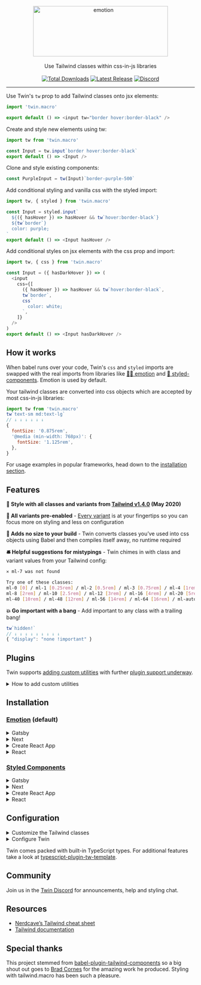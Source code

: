 <p align="center">
  <img src="https://i.imgur.com/iWBWhY0.png" alt="emotion" width="360" height="135"><br>
    <br>Use Tailwind classes within css-in-js libraries<br><br>
    <a href="https://www.npmjs.com/package/twin.macro"><img src="https://img.shields.io/npm/dt/twin.macro.svg" alt="Total Downloads"></a>
    <a href="https://www.npmjs.com/package/twin.macro"><img src="https://img.shields.io/npm/v/twin.macro.svg" alt="Latest Release"></a>
    <a href="https://discord.gg/n8ZhNSb"><img src="https://img.shields.io/discord/705884695400939552?label=discord&logo=discord" alt="Discord"></a>
</p>

---

Use Twin's `tw` prop to add Tailwind classes onto jsx elements:

```js
import 'twin.macro'

export default () => <input tw="border hover:border-black" />
```

Create and style new elements using tw:

```js
import tw from 'twin.macro'

const Input = tw.input`border hover:border-black`
export default () => <Input />
```

Clone and style existing components:

```js
const PurpleInput = tw(Input)`border-purple-500`
```

Add conditional styling and vanilla css with the styled import:

```js
import tw, { styled } from 'twin.macro'

const Input = styled.input`
  ${({ hasHover }) => hasHover && tw`hover:border-black`}
  ${tw`border`}
  color: purple;
`
export default () => <Input hasHover />
```

Add conditional styles on jsx elements with the css prop and import:

```js
import tw, { css } from 'twin.macro'

const Input = ({ hasDarkHover }) => (
  <input
    css={[
      ({ hasHover }) => hasHover && tw`hover:border-black`,
      tw`border`,
      css`
        color: white;
      `,
    ]}
  />
)
export default () => <Input hasDarkHover />
```

## How it works

When babel runs over your code, Twin's `css` and `styled` imports are swapped with the real imports from libraries like [👩‍🎤 emotion](https://emotion.sh/docs/introduction) and [💅 styled-components](https://styled-components.com/). Emotion is used by default.

Your tailwind classes are converted into css objects which are accepted by most css-in-js libraries:

```js
import tw from 'twin.macro'
tw`text-sm md:text-lg`
// ↓ ↓ ↓ ↓ ↓ ↓
{
  fontSize: '0.875rem',
  '@media (min-width: 768px)': {
    fontSize: '1.125rem',
  },
}
```

For usage examples in popular frameworks, head down to the [installation section](#installation).

## Features

**🎨 Style with all classes and variants from [Tailwind v1.4.0](https://github.com/tailwindcss/tailwindcss/releases/tag/v1.4.0) (May 2020)**

**🚥 All variants pre-enabled** - [Every variant](https://github.com/ben-rogerson/twin.macro/blob/master/src/config/variantConfig.js#L1) is at your fingertips so you can focus more on styling and less on configuration

**🐹 Adds no size to your build** - Twin converts classes you’ve used into css objects using Babel and then compiles itself away, no runtime required

**🛎 Helpful suggestions for mistypings** - Twin chimes in with class and variant values from your Tailwind config:

```bash
✕ ml-7 was not found

Try one of these classes:
ml-0 [0] / ml-1 [0.25rem] / ml-2 [0.5rem] / ml-3 [0.75rem] / ml-4 [1rem] / ml-5 [1.25rem] / ml-6 [1.5rem]
ml-8 [2rem] / ml-10 [2.5rem] / ml-12 [3rem] / ml-16 [4rem] / ml-20 [5rem] / ml-24 [6rem] / ml-32 [8rem]
ml-40 [10rem] / ml-48 [12rem] / ml-56 [14rem] / ml-64 [16rem] / ml-auto [auto] / ml-px [1px]
```

**💥 Go important with a bang** - Add important to any class with a trailing bang!

```js
tw`hidden!`
// ↓ ↓ ↓ ↓ ↓ ↓ ↓ ↓ ↓
{ "display": "none !important" }
```

## Plugins

Twin supports [adding custom utilities](https://tailwindcss.com/docs/plugins/#adding-utilities) with further [plugin support underway](https://github.com/ben-rogerson/twin.macro/issues/7).

<details>
  <summary>How to add custom utilities</summary>

```js
// In your tailwind.config.js
module.exports = {
  plugins: [
    function ({ addUtilities, theme }) {
      const newUtilities = {
        '.hotpink': {
          color: 'hotpink',
        },
      }
      addUtilities(newUtilities)
    },
  ],
}
```

</details>

## Installation

### [Emotion](https://emotion.sh/docs/introduction) (default)

<details>
  <summary>Gatsby</summary>

## Gatsby + Emotion

**🔥 View the [Gatsby + Emotion + Tailwind Twin starter](https://codesandbox.io/s/gatsby-tailwind-emotion-starter-z3hun) for setup and usage examples**

### 1. Install Gatsby

```bash
npx gatsby new gatsby-site
```

### 2. Install the dependencies

```bash
npm install --save twin.macro @emotion/core @emotion/styled gatsby-plugin-emotion
```

<details>
  <summary>Yarn instructions</summary>

```bash
yarn add twin.macro @emotion/core @emotion/styled gatsby-plugin-emotion
```

</details>

### 3. Import the Tailwind base styles

```js
// gatsby-browser.js
import 'tailwindcss/dist/base.css'
```

### 4. Enable the Gatsby emotion plugin

```js
// gatsby-config.js
module.exports = {
  plugins: [`gatsby-plugin-emotion`],
}
```

### Basic usage example

```js
import 'twin.macro'
export default () => <button tw="text-lg px-8 py-2 rounded">Success</button>
```

More usage examples can be found in the [Gatsby + Emotion + Tailwind Twin starter](https://codesandbox.io/s/gatsby-tailwind-emotion-starter-z3hun).

<hr />

</details>

<details>
  <summary>Next</summary>

## Next + Emotion

**🔥 View the [Next + Emotion + Tailwind Twin starter](https://codesandbox.io/s/next-tailwind-emotion-starter-8h2b2) for setup and usage examples**

### 1. Install the dependencies

After creating your next app:

```bash
npm install --save twin.macro @emotion/core @emotion/styled @emotion/babel-preset-css-prop
```

<details>
  <summary>Yarn instructions</summary>

```bash
yarn add twin.macro @emotion/core @emotion/styled @emotion/babel-preset-css-prop
```

</details>

### 2. Enable babel macros and the css prop

```js
// In .babelrc
{
  "presets": [
    "next/babel",
    "@emotion/babel-preset-css-prop"
  ],
  "plugins": [
    "babel-plugin-macros"
  ]
}
```

### 3. Import the Tailwind base styles

In `pages/_app.js`, add the following:

```js
import React from 'react'
import 'tailwindcss/dist/base.css'

const App = ({ Component, pageProps }) => <Component {...pageProps} />

export default App
```

### Basic usage example

```js
import 'twin.macro'
export default () => <button tw="text-lg px-8 py-2 rounded">Success</button>
```

More usage examples can be found in the [Next + Emotion + Tailwind Twin starter](hhttps://codesandbox.io/s/next-tailwind-emotion-starter-8h2b2).

<hr />

</details>

<details>
  <summary>Create React App</summary>

## Create React App + Emotion

**🔥 View the [CRA + Emotion + Tailwind Twin starter](https://codesandbox.io/s/cra-tailwind-emotion-starter-bi1kx) for setup and usage examples**

### 1. Install Create React App

```bash
npx create-react-app my-app
```

### 2. Install the dependencies

```bash
npm install --save twin.macro @emotion/core @emotion/styled
```

<details>
  <summary>Yarn instructions</summary>

```bash
yarn add twin.macro @emotion/core @emotion/styled
```

</details>

### 3. Import the Tailwind base styles

Add the following to your `app.js` or `index.js`:
(the dependency 'tailwindcss' is already in your node_modules)

```js
// In your App.js or index.js entry
import 'tailwindcss/dist/base.css'
```

### 4. Configure custom config location

Place tailwind.config.js in the `src` folder. This allows it to be imported by a theme provider:

```js
// package.json
"babelMacros": {
  "twin": {
    "config": "src/tailwind.config.js"
  }
},
```

<details>
  <summary>Alternatively add config to babel-plugin-macros.config.js</summary>

```js
// babel-plugin-macros.config.js
module.exports = {
  twin: {
    config: 'src/tailwind.config.js',
  },
}
```

</details>

### Basic usage example

```js
import 'twin.macro'
export default () => <button tw="text-lg px-8 py-2 rounded">Success</button>
```

More usage examples can be found in the [CRA + Emotion + Tailwind Twin starter](https://codesandbox.io/s/cra-tailwind-emotion-starter-bi1kx).

<hr />

</details>

<details>
  <summary>React</summary>

## React + Emotion

**🔥 View the [React + Emotion + Tailwind Twin starter](https://codesandbox.io/s/react-tailwind-emotion-starter-3d1dl) for setup and usage examples**

### 1. Install the dependencies

```bash
# React and Babel
npm install --save react react-dom @babel/core @babel/plugin-transform-react-jsx @emotion/babel-plugin-jsx-pragmatic babel-plugin-macros
# Twin and Emotion
npm install --save twin.macro @emotion/core @emotion/styled
```

<details>
  <summary>Yarn instructions</summary>

```bash
# React and Babel
yarn add react react-dom @babel/core @babel/plugin-transform-react-jsx babel-plugin-macros
# Twin and Emotion
yarn add twin.macro @emotion/core @emotion/styled
```

</details>

### 2. Enable babel macros and jsx

```js
// In .babelrc
{
  "plugins": [
    "babel-plugin-macros",
    [
      "@emotion/babel-plugin-jsx-pragmatic",
      {
        "export": "jsx",
        "import": "__cssprop",
        "module": "@emotion/core"
      }
    ],
    ["babel-plugin-transform-react-jsx", { "pragma": "__cssprop" }]
  ]
}
```

> Note: After build, if you’re seeing "process is not defined" then npm install and add `"babel-plugin-transform-inline-environment-variables"` to .babelrc

### 3. Import the Tailwind base styles

Add the following to your `app.js` or `index.js`:
(the dependency 'tailwindcss' is already in your node_modules)

```js
// In your App.js or index.js entry
import 'tailwindcss/dist/base.css'
```

### Basic usage example

```js
import 'twin.macro'
export default () => <button tw="text-lg px-8 py-2 rounded">Success</button>
```

More usage examples can be found in the [React + Emotion + Tailwind Twin starter](https://codesandbox.io/s/react-tailwind-emotion-starter-3d1dl).

<hr />

</details>

### [Styled Components](https://styled-components.com/)

<details>
  <summary>Gatsby</summary>

## Gatsby + Styled Components

**🔥 View the [Gatsby + Styled Components + Tailwind Twin starter](https://codesandbox.io/s/gatsby-tailwind-styled-components-starter-trrlp) for setup and usage examples**

### 1. Install Gatsby

```bash
npx gatsby new gatsby-site
```

### 2. Install the dependencies

```bash
npm install --save twin.macro styled-components gatsby-plugin-styled-components
```

<details>
  <summary>Yarn instructions</summary>

```bash
yarn add twin.macro styled-components gatsby-plugin-styled-components
```

</details>

### 3. Import the Tailwind base styles

```js
// gatsby-browser.js
import 'tailwindcss/dist/base.css'
```

### 4. Enable the Gatsby Styled Components plugin

```js
// gatsby-config.js
module.exports = {
  plugins: [`gatsby-plugin-styled-components`],
}
```

### 5. Configure Twin to use Styled Components

Add the config to your `package.json`:

```js
// package.json
"babelMacros": {
  "twin": {
    "preset": "styled-components"
  }
},
```

<details>
  <summary>Alternatively add config to babel-plugin-macros.config.js</summary>

```js
// babel-plugin-macros.config.js
module.exports = {
  twin: {
    preset: 'styled-components',
  },
}
```

</details>

### Basic usage example

```js
import 'twin.macro'
export default () => <button tw="text-lg px-8 py-2 rounded">Success</button>
```

More usage examples can be found in the [Gatsby + Styled Components + Tailwind Twin starter](https://codesandbox.io/s/gatsby-tailwind-styled-components-starter-trrlp).

<hr />

</details>

<details>
  <summary>Next</summary>

## Next + Styled Components

**🔥 View the [Next + Styled Components + Tailwind Twin starter](https://codesandbox.io/s/next-tailwind-styled-components-starter-m1f6d) for setup and usage examples**

### 1. Install the dependencies

After creating your next app:

```bash
npm install --save twin.macro styled-components
```

<details>
  <summary>Yarn instructions</summary>

```bash
yarn add twin.macro styled-components
```

</details>

### 2. Enable babel macros and configure styled-components

```js
// In .babelrc
{
  "presets": [
    "next/babel"
  ],
  "plugins": [
    "babel-plugin-macros",
    [
      "styled-components",
      {
        "ssr": true
      }
    ]
  ]
}
```

### 3. Import the Tailwind base styles

In `pages/_app.js`, add the following:

```js
import React from 'react'
import 'tailwindcss/dist/base.css'

const App = ({ Component, pageProps }) => <Component {...pageProps} />

export default App
```

### 4. Configure Twin to use Styled Components

Add the config to your `package.json`:

```js
// package.json
"babelMacros": {
  "twin": {
    "preset": "styled-components"
  }
},
```

<details>
  <summary>Alternatively add config to babel-plugin-macros.config.js</summary>

```js
// babel-plugin-macros.config.js
module.exports = {
  twin: {
    preset: 'styled-components',
  },
}
```

</details>

### Basic usage example

```js
import 'twin.macro'
export default () => <button tw="text-lg px-8 py-2 rounded">Success</button>
```

More usage examples can be found in the [Next + Styled Component + Tailwind Twin starter](https://codesandbox.io/s/next-tailwind-styled-components-starter-m1f6d).

<hr />

</details>

<details>
  <summary>Create React App</summary>

## Create React App + Styled Components

**🔥 View the [CRA + Styled Components + Tailwind Twin starter](https://codesandbox.io/s/cra-tailwind-styled-components-starter-m8cyz) for setup and usage examples**

### 1. Install Create React App

```bash
npx create-react-app my-app
```

### 2. Install the dependencies

```bash
npm install --save twin.macro styled-components
```

<details>
  <summary>Yarn instructions</summary>

```bash
yarn add twin.macro styled-components
```

</details>

### 3. Import the Tailwind base styles

Add the following to your `app.js` or `index.js`:
(the dependency 'tailwindcss' is already in your node_modules)

```js
// In your App.js or index.js entry
import 'tailwindcss/dist/base.css'
```

### 4. Configure Twin to use Styled Components

Place tailwind.config.js in the `src` folder. This allows it to be imported by a theme provider:

```js
// package.json
"babelMacros": {
  "twin": {
    "preset": "styled-components",
    "config": "src/tailwind.config.js",
    "autoCssProp": true, // This adds the css prop when it's needed
  }
},
```

<details>
  <summary>Alternatively add config to babel-plugin-macros.config.js</summary>

```js
// babel-plugin-macros.config.js
module.exports = {
  twin: {
    preset: 'styled-components',
    config: 'src/tailwind.config.js',
    autoCssProp: true, // This adds the css prop when it's needed
  },
}
```

</details>

### Basic usage example

```js
import 'twin.macro'
export default () => <button tw="text-lg px-8 py-2 rounded">Success</button>
```

More usage examples can be found in the [CRA + Styled Components + Tailwind Twin starter](https://codesandbox.io/s/cra-tailwind-styled-components-starter-m8cyz).

<hr />

</details>

<details>
  <summary>React</summary>

## React + Styled Components

**🔥 View the [React + Styled Components + Tailwind Twin starter](https://codesandbox.io/s/react-tailwind-styled-components-starter-f87y7) for setup and usage examples**

### 1. Install the dependencies

```bash
# React and Babel
npm install --save react react-dom @babel/core @babel/plugin-transform-react-jsx
# Twin and Styled Components
npm install --save twin.macro styled-components
```

<details>
  <summary>Yarn instructions</summary>

```bash
# React and Babel
yarn add react react-dom @babel/core
# Twin and Styled Components
yarn add twin.macro styled-components
```

</details>

### 2. Enable babel macros and jsx

```js
// In .babelrc
{
  "plugins": [
    "babel-plugin-macros",
    "@babel/plugin-transform-react-jsx",
  ]
}
```

### 3. Import the Tailwind base styles

Add the following to your `app.js` or `index.js`:
(the dependency 'tailwindcss' is already in your node_modules)

```js
// In your App.js or index.js entry
import 'tailwindcss/dist/base.css'
```

### 4. Configure Twin to use Styled Components

Add the config to your `package.json`:

```js
// package.json
"babelMacros": {
  "twin": {
    "preset": "styled-components",
    "autoCssProp": true, // This adds the css prop when it's needed
  }
},
```

<details>
  <summary>Alternatively add config to babel-plugin-macros.config.js</summary>

```js
// babel-plugin-macros.config.js
module.exports = {
  twin: {
    preset: 'styled-components',
    autoCssProp: true, // This adds the css prop when it's needed
  },
}
```

</details>

### Basic usage example

```js
import 'twin.macro'
export default () => <button tw="text-lg px-8 py-2 rounded">Success</button>
```

More usage examples can be found in the [React + Styled Components + Tailwind Twin starter](https://codesandbox.io/s/react-tailwind-styled-components-starter-f87y7).

<hr />

</details>

## Configuration

<details>
  <summary>Customize the Tailwind classes</summary>

### Customize the Tailwind classes

For style customizations, you’ll need to add a `tailwind.config.js` in your project root.

> It’s important to know that you don’t need a `tailwind.config.js` to use Twin. You already have access to every class with every variant.
> Unlike Tailwind, twin.macro only generates styles for the classes you use. This means you don’t need to use additional tools like purgeCSS.

Choose from one of the following configs:

- a) Start with an empty config:

  ```js
  // tailwind.config.js
  module.exports = {
    theme: {
      extend: {},
    },
  }
  ```

- b) Start with a [full config](https://raw.githubusercontent.com/tailwindcss/tailwindcss/master/stubs/defaultConfig.stub.js):

  ```bash
  # cd into your project folder then:
  curl https://raw.githubusercontent.com/tailwindcss/tailwindcss/master/stubs/defaultConfig.stub.js > tailwind.config.js
  ```

  In the config, there only needs to be a `theme: {...}` entry so feel free to cleanup.

### Working with the config

You can overwrite or extend classes the same way as Tailwind.<br/>
Overwrite parts of the base config in `theme: { ... }` and extend in `theme: { extend: { ... } }`.<br/>
Read more in the [Tailwind theme docs](https://tailwindcss.com/docs/theme).

<hr />

</details>

<details>
  <summary>Configure Twin</summary>

### Configure Twin

These defaults can be added to your `package.json`:

```js
// package.json
"babelMacros": {
    "twin": {
      "config": "./tailwind.config.js",
      "preset": "emotion",
      "hasSuggestions": true,
      "debug": false,
      "autoCssProp": false,
    }
},
```

Alternatively add the config to `babel-plugin-macros.config.js` in your project root:

```js
// babel-plugin-macros.config.js
module.exports = {
  twin: {
    config: './tailwind.config.js',
    preset: 'emotion',
    hasSuggestions: true,
    debug: false,
    autoCssProp: false,
  },
}
```

| Name           | Type      | Default                  | Description                                                                                                                                                                                                              |
| -------------- | --------- | ------------------------ | ------------------------------------------------------------------------------------------------------------------------------------------------------------------------------------------------------------------------ |
| config         | `string`  | `"./tailwind.config.js"` | The path to your Tailwind config                                                                                                                                                                                         |
| preset         | `string`  | `emotion`                | The css-in-js library to use behind the scenes\* - usually this is set to `styled-components`                                                                                                                            |
| hasSuggestions | `boolean` | `true`                   | Display class suggestions when a class can't be found                                                                                                                                                                    |
| debug          | `boolean` | `false`                  | Display information about the Tailwind class conversions                                                                                                                                                                 |
| autoCssProp    | `boolean` | `false`                  | This code automates the import of 'styled-components/macro' so you can use their css prop. Enable it if you're using styled-components with CRA or Vanilla React. If you're using Emotion, setting to true does nothing. |

- For tuning your imports, replace `preset` with the config keys `styled` and `css`.<br/>
  eg: `styled: { import: "default", from: "@emotion/styled" }`

<hr />

</details>

Twin comes packed with built-in TypeScript types. For additional features take a look at [typescript-plugin-tw-template](https://github.com/kingdaro/typescript-plugin-tw-template).

## Community

Join us in the [Twin Discord](https://discord.gg/n8ZhNSb) for announcements, help and styling chat.

## Resources

- [Nerdcave’s Tailwind cheat sheet](https://nerdcave.com/tailwind-cheat-sheet)
- [Tailwind documentation](https://tailwindcss.com/docs/installation)

## Special thanks

This project stemmed from [babel-plugin-tailwind-components](https://github.com/bradlc/babel-plugin-tailwind-components) so a big shout out goes to [Brad Cornes](https://github.com/bradlc) for the amazing work he produced. Styling with tailwind.macro has been such a pleasure.
